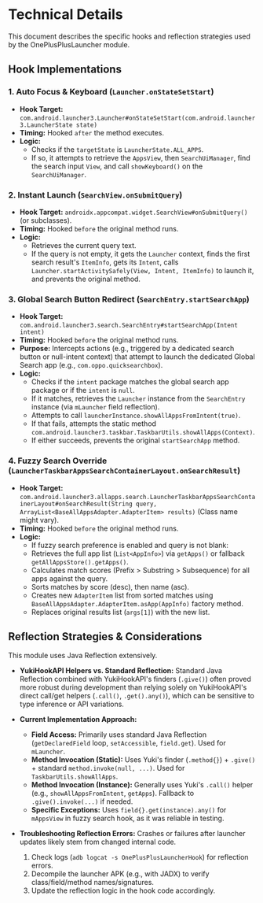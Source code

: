 # Technical Details

This document describes the specific hooks and reflection strategies used by the OnePlusPlusLauncher module.

## Hook Implementations

### 1. Auto Focus & Keyboard (`Launcher.onStateSetStart`)

*   **Hook Target:** `com.android.launcher3.Launcher#onStateSetStart(com.android.launcher3.LauncherState state)`
*   **Timing:** Hooked `after` the method executes.
*   **Logic:**
    *   Checks if the `targetState` is `LauncherState.ALL_APPS`.
    *   If so, it attempts to retrieve the `AppsView`, then `SearchUiManager`, find the search input `View`, and call `showKeyboard()` on the `SearchUiManager`.

### 2. Instant Launch (`SearchView.onSubmitQuery`)

*   **Hook Target:** `androidx.appcompat.widget.SearchView#onSubmitQuery()` (or subclasses).
*   **Timing:** Hooked `before` the original method runs.
*   **Logic:**
    *   Retrieves the current query text.
    *   If the query is not empty, it gets the `Launcher` context, finds the first search result's `ItemInfo`, gets its `Intent`, calls `Launcher.startActivitySafely(View, Intent, ItemInfo)` to launch it, and prevents the original method.

### 3. Global Search Button Redirect (`SearchEntry.startSearchApp`)

*   **Hook Target:** `com.android.launcher3.search.SearchEntry#startSearchApp(Intent intent)`
*   **Timing:** Hooked `before` the original method runs.
*   **Purpose:** Intercepts actions (e.g., triggered by a dedicated search button or null-intent context) that attempt to launch the dedicated Global Search app (e.g., `com.oppo.quicksearchbox`).
*   **Logic:**
    *   Checks if the `intent` package matches the global search app package or if the `intent` is `null`.
    *   If it matches, retrieves the `Launcher` instance from the `SearchEntry` instance (via `mLauncher` field reflection).
    *   Attempts to call `launcherInstance.showAllAppsFromIntent(true)`.
    *   If that fails, attempts the static method `com.android.launcher3.taskbar.TaskbarUtils.showAllApps(Context)`.
    *   If either succeeds, prevents the original `startSearchApp` method.

### 4. Fuzzy Search Override (`LauncherTaskbarAppsSearchContainerLayout.onSearchResult`)

*   **Hook Target:** `com.android.launcher3.allapps.search.LauncherTaskbarAppsSearchContainerLayout#onSearchResult(String query, ArrayList<BaseAllAppsAdapter.AdapterItem> results)` (Class name might vary).
*   **Timing:** Hooked `before` the original method runs.
*   **Logic:**
    *   If fuzzy search preference is enabled and query is not blank:
    *   Retrieves the full app list (`List<AppInfo>`) via `getApps()` or fallback `getAllAppsStore().getApps()`.
    *   Calculates match scores (Prefix > Substring > Subsequence) for all apps against the query.
    *   Sorts matches by score (desc), then name (asc).
    *   Creates new `AdapterItem` list from sorted matches using `BaseAllAppsAdapter.AdapterItem.asApp(AppInfo)` factory method.
    *   Replaces original results list (`args[1]`) with the new list.

## Reflection Strategies & Considerations

This module uses Java Reflection extensively.

*   **YukiHookAPI Helpers vs. Standard Reflection:** Standard Java Reflection combined with YukiHookAPI's finders (`.give()`) often proved more robust during development than relying solely on YukiHookAPI's direct call/get helpers (`.call()`, `.get().any()`), which can be sensitive to type inference or API variations.

*   **Current Implementation Approach:**
    *   **Field Access:** Primarily uses standard Java Reflection (`getDeclaredField` loop, `setAccessible`, `field.get`). Used for `mLauncher`.
    *   **Method Invocation (Static):** Uses Yuki's finder (`.method{}`) + `.give()` + standard `method.invoke(null, ...)`. Used for `TaskbarUtils.showAllApps`.
    *   **Method Invocation (Instance):** Generally uses Yuki's `.call()` helper (e.g., `showAllAppsFromIntent`, `getApps`). Fallback to `.give().invoke(...)` if needed.
    *   **Specific Exceptions:** Uses `field{}.get(instance).any()` for `mAppsView` in fuzzy search hook, as it was reliable in testing.

*   **Troubleshooting Reflection Errors:** Crashes or failures after launcher updates likely stem from changed internal code.
    1.  Check logs (`adb logcat -s OnePlusPlusLauncherHook`) for reflection errors.
    2.  Decompile the launcher APK (e.g., with JADX) to verify class/field/method names/signatures.
    3.  Update the reflection logic in the hook code accordingly. 